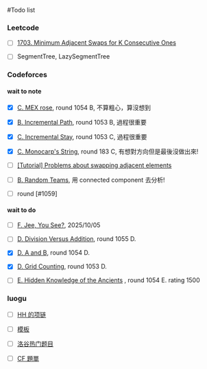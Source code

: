 #Todo list

### Leetcode

- [ ] [1703. Minimum Adjacent Swaps for K Consecutive Ones](https://leetcode.cn/problems/minimum-adjacent-swaps-for-k-consecutive-ones/description/)

- [ ] SegmentTree, LazySegmentTree

### Codeforces

#### wait to note

- [x] [C. MEX rose](https://codeforces.com/contest/2149/problem/C), round 1054 B, 不算粗心，算沒想到

- [x] [B. Incremental Path](https://codeforces.com/contest/2151/problem/B), round 1053 B, 過程很重要

- [x] [C. Incremental Stay](https://codeforces.com/contest/2151/problem/C), round 1053 C, 過程很重要

- [x] [C. Monocarp's String](https://codeforces.com/contest/2145/problem/C), round 183 C, 有想對方向但是最後沒做出來!

- [ ] [[Tutorial] Problems about swapping adjacent elements](https://codeforces.com/blog/entry/92130?utm_source=chatgpt.com)

- [ ] [B. Random Teams](https://codeforces.com/problemset/problem/478/B), 用 connected component 去分析!

- [ ] round [#1059]

#### wait to do

- [ ] [F. Jee, You See?](https://codeforces.com/problemset/problem/1670/F), 2025/10/05

- [ ] [D. Division Versus Addition](https://codeforces.com/contest/2152/problem/D), round 1055 D.

- [x] [D. A and B](https://codeforces.com/contest/2149/problem/D), round 1054 D.

- [x] [D. Grid Counting](https://codeforces.com/contest/2151/problem/D), round 1053 D.

- [ ] [E. Hidden Knowledge of the Ancients](https://codeforces.com/contest/2149/problem/E) , round 1054 E. rating 1500

### luogu

- [ ] [HH 的项链](https://www.luogu.com.cn/problem/P1972)

- [ ] [模板](https://www.luogu.com.cn/problem/list?keyword=%E6%A8%A1%E6%9D%BF&page=1)

- [ ] [洛谷热门题目](https://www.luogu.com.cn/training/491073)

- [ ] [CF 題單](https://www.luogu.com.cn/training/465300)

